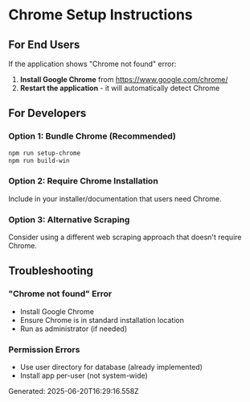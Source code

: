 # Chrome Setup Instructions

## For End Users

If the application shows "Chrome not found" error:

1. **Install Google Chrome** from https://www.google.com/chrome/
2. **Restart the application** - it will automatically detect Chrome

## For Developers

### Option 1: Bundle Chrome (Recommended)

```bash
npm run setup-chrome
npm run build-win
```

### Option 2: Require Chrome Installation

Include in your installer/documentation that users need Chrome.

### Option 3: Alternative Scraping

Consider using a different web scraping approach that doesn't require Chrome.

## Troubleshooting

### "Chrome not found" Error

- Install Google Chrome
- Ensure Chrome is in standard installation location
- Run as administrator (if needed)

### Permission Errors

- Use user directory for database (already implemented)
- Install app per-user (not system-wide)

Generated: 2025-06-20T16:29:16.558Z
